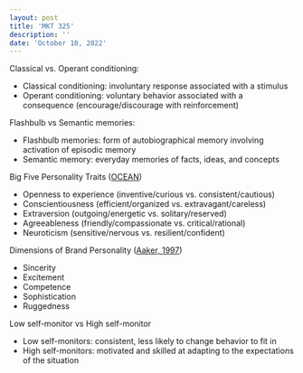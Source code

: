 ```yaml
---
layout: post
title: 'MKT 325'
description: ''
date: 'October 10, 2022'
---
```


Classical vs. Operant conditioning:
- Classical conditioning: involuntary response associated with a stimulus
- Operant conditioning: voluntary behavior associated with a consequence (encourage/discourage with reinforcement)

Flashbulb vs Semantic memories:
- Flashbulb memories: form of autobiographical memory involving activation of episodic memory
- Semantic memory: everyday memories of facts, ideas, and concepts

Big Five Personality Traits ([OCEAN](https://en.wikipedia.org/wiki/Big_Five_personality_traits))
- Openness to experience (inventive/curious vs. consistent/cautious)
- Conscientiousness (efficient/organized vs. extravagant/careless)
- Extraversion (outgoing/energetic vs. solitary/reserved)
- Agreeableness (friendly/compassionate vs. critical/rational)
- Neuroticism (sensitive/nervous vs. resilient/confident)

Dimensions of Brand Personality ([Aaker, 1997](https://journals.sagepub.com/doi/10.1177/002224379703400304))
- Sincerity
- Excitement
- Competence
- Sophistication
- Ruggedness

Low self-monitor vs High self-monitor
- Low self-monitors: consistent, less likely to change behavior to fit in
- High self-monitors: motivated and skilled at adapting to the expectations of the situation
